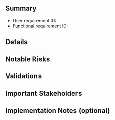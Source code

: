 ## Summary 

<!-- This should be user-focused --> 

* User requirement ID: 
* Functional requirement ID: 


## Details 

<!-- 
Describe the feature to be implemented in sufficient detail. The ultimate aim should be to make the issue S.M.A.R.T. (https://en.wikipedia.org/wiki/SMART_criteria).

If possible include, e.g.,

* UI sketches
* Example inputs and outputs
* Measurable limits for non-functional requirements (e.g., "X reads per second", "Use less than X MB of memory", "Use maximally X cores").
* Documentation requirements (for users, design, architecture, interfaces, etc.) 

NOTE: Keep this free of suggestions about the implementation! 
      Use section "Implementation Notes" if you want to provide implementation information.
--> 


## Notable Risks 

<!-- 
List risks that require focused implementation efforts, e.g., related to files, etc.

If necessary, suggest risk control measures, such as the implementation of runtime-assertions, deep verification/testing (e.g., minimal new-code test coverage), etc.
--> 


## Validations

<!--
What needs to be tested during validation of the new change?

Note that "validation" refers to the proof that the software as implemented meets the intended use of the software. This means, validations prove that (1) the user and functional requirements and that (2) all the unspecified (but implemented!) behaviors are suitable for the purpose.

Examples could be:

* "Demonstrate UI to stakeholders X and Y, and get their approval." 
* "Test interaction of changed system with other system X."

NOTE: All validations need to be documented in the merge request for the issue.
-->

## Important Stakeholders 

<!-- 
List expert stakeholders to contact in case of questions.

Without this information, it may be impossible to refine the requirements to a level, that the issue can actually be made S.M.A.R.T.!
-->

## Implementation Notes (optional)

<!--
Put here all information related to the actual implementation, such as important information about the codebase, dependencies, etc., and suggestions for the implementation.
--> 

